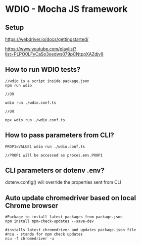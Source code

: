 # WDIO - Mocha JS framework

## Setup

https://webdriver.io/docs/gettingstarted/

https://www.youtube.com/playlist?list=PLPO0LFyCaSo3oedws079pCNtppXAZdjv6

## How to run WDIO tests?

```npm 
//wdio is a script inside package.json
npm run wdio

//OR

wdio run ./wdio.conf.ts

//OR

npx wdio run ./wdio.conf.ts
```

## How to pass parameters from CLI?

```npm 
PROP1=VALUE1 wdio run ./wdio.conf.ts

//PROP1 will be accessed as proces.env.PROP1
``` 

## CLI parameters or dotenv .env?

dotenv.config() will override the properties sent from CLI

## Auto update chromedriver based on local Chrome browser

```shell
#Package to install latest packages from package.json
npm install npm-check-updates --save-dev

#installs latest chromedriver and updates package.json file
#ncu - stands for npm check updates
ncu -f chromedriver -u
```



